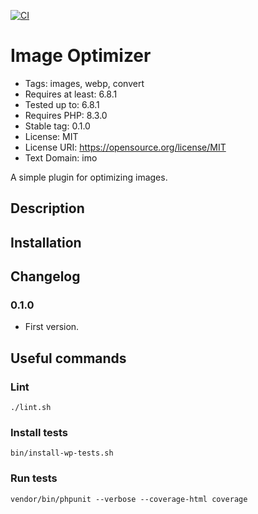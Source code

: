 [![CI](https://github.com/Xolof/image-optimizer/actions/workflows/ci.yml/badge.svg)](https://github.com/Xolof/image-optimizer/actions/workflows/ci.yml)

# Image Optimizer

* Tags: images, webp, convert
* Requires at least: 6.8.1
* Tested up to: 6.8.1
* Requires PHP: 8.3.0
* Stable tag: 0.1.0
* License: MIT
* License URI: https://opensource.org/license/MIT
* Text Domain: imo

A simple plugin for optimizing images.

## Description


## Installation


## Changelog

### 0.1.0
* First version.

## Useful commands

### Lint
`./lint.sh`

### Install tests
`bin/install-wp-tests.sh`

### Run tests
`vendor/bin/phpunit --verbose --coverage-html coverage`
